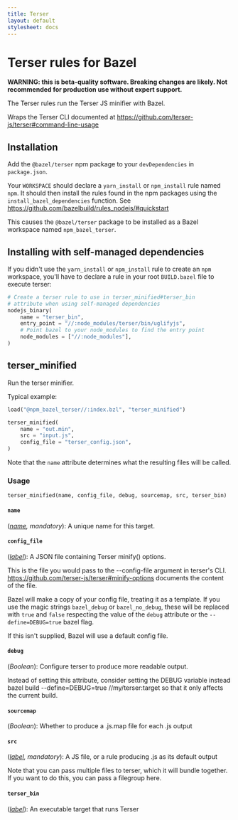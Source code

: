 ```yaml
---
title: Terser
layout: default
stylesheet: docs
---
```

# Terser rules for Bazel

**WARNING: this is beta-quality software. Breaking changes are likely. Not recommended for production use without expert support.**

The Terser rules run the Terser JS minifier with Bazel.

Wraps the Terser CLI documented at https://github.com/terser-js/terser#command-line-usage


## Installation

Add the `@bazel/terser` npm package to your `devDependencies` in `package.json`.

Your `WORKSPACE` should declare a `yarn_install` or `npm_install` rule named `npm`.
It should then install the rules found in the npm packages using the `install_bazel_dependencies` function.
See https://github.com/bazelbuild/rules_nodejs/#quickstart

This causes the `@bazel/terser` package to be installed as a Bazel workspace named `npm_bazel_terser`.


## Installing with self-managed dependencies

If you didn't use the `yarn_install` or `npm_install` rule to create an `npm` workspace, you'll have to declare a rule in your root `BUILD.bazel` file to execute terser:

```python
# Create a terser rule to use in terser_minified#terser_bin
# attribute when using self-managed dependencies
nodejs_binary(
    name = "terser_bin",
    entry_point = "//:node_modules/terser/bin/uglifyjs",
    # Point bazel to your node_modules to find the entry point
    node_modules = ["//:node_modules"],
)
```

[name]: https://bazel.build/docs/build-ref.html#name
[label]: https://bazel.build/docs/build-ref.html#labels
[labels]: https://bazel.build/docs/build-ref.html#labels


## terser_minified

Run the terser minifier.
    
Typical example:
```python
load("@npm_bazel_terser//:index.bzl", "terser_minified")

terser_minified(
    name = "out.min",
    src = "input.js",
    config_file = "terser_config.json",
)
```

Note that the `name` attribute determines what the resulting files will be called.



### Usage

```
terser_minified(name, config_file, debug, sourcemap, src, terser_bin)
```



#### `name`
(*[name], mandatory*): A unique name for this target.


#### `config_file`
(*[label]*): A JSON file containing Terser minify() options.

This is the file you would pass to the --config-file argument in terser's CLI.
https://github.com/terser-js/terser#minify-options documents the content of the file.

Bazel will make a copy of your config file, treating it as a template.
If you use the magic strings `bazel_debug` or `bazel_no_debug`, these will be
replaced with `true` and `false` respecting the value of the `debug` attribute
or the `--define=DEBUG=true` bazel flag.

If this isn't supplied, Bazel will use a default config file.


#### `debug`
(*Boolean*): Configure terser to produce more readable output.

Instead of setting this attribute, consider setting the DEBUG variable instead
bazel build --define=DEBUG=true //my/terser:target
so that it only affects the current build.


#### `sourcemap`
(*Boolean*): Whether to produce a .js.map file for each .js output


#### `src`
(*[label], mandatory*): A JS file, or a rule producing .js as its default output

Note that you can pass multiple files to terser, which it will bundle together.
If you want to do this, you can pass a filegroup here.


#### `terser_bin`
(*[label]*): An executable target that runs Terser


